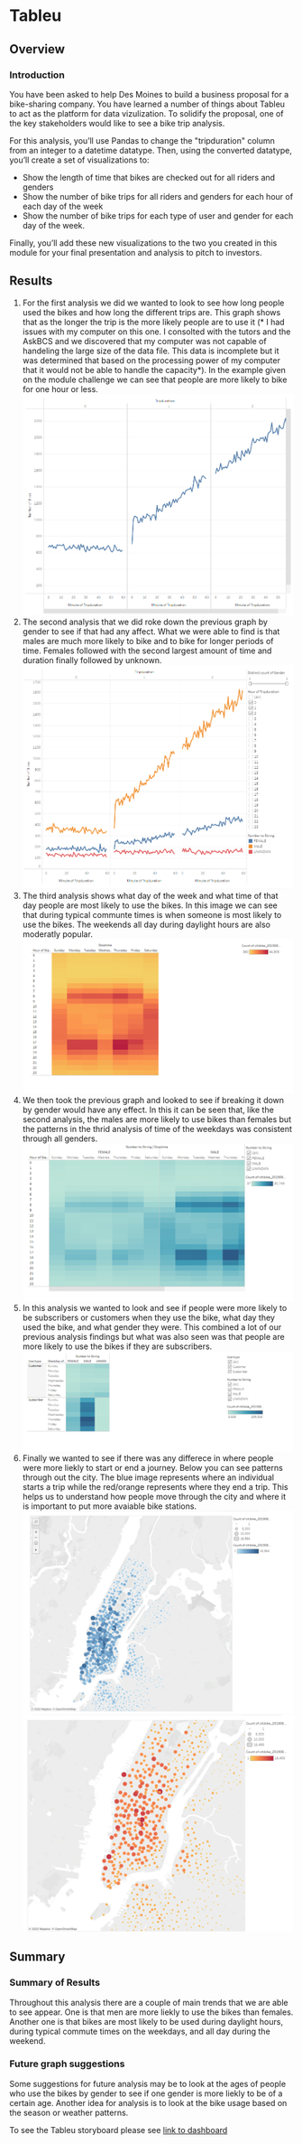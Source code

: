 # Tableu
## Overview
### Introduction
You have been asked to help Des Moines to build a business proposal for a bike-sharing company. You have learned a number of things about Tableu to act as the platform for data vizulization. To solidify the proposal, one of the key stakeholders would like to see a bike trip analysis.

For this analysis, you’ll use Pandas to change the "tripduration" column from an integer to a datetime datatype. Then, using the converted datatype, you’ll create a set of visualizations to:

* Show the length of time that bikes are checked out for all riders and genders
* Show the number of bike trips for all riders and genders for each hour of each day of the week
* Show the number of bike trips for each type of user and gender for each day of the week.

Finally, you’ll add these new visualizations to the two you created in this module for your final presentation and analysis to pitch to investors.
## Results
1. For the first analysis we did we wanted to look to see how long people used the bikes and how long the different trips are. This graph shows that as the longer the trip is the more likely people are to use it (* I had issues with my computer on this one. I consolted with the tutors and the AskBCS and we discovered that my computer was not capable of handeling the large size of the data file. This data is incomplete but it was determined that based on the processing power of my computer that it would not be able to handle the capacity*). In the example given on the module challenge we can see that people are more likely to bike for one hour or less. 
![image 1](https://github.com/allisonorourke-ufGfGy/Tableu/blob/main/images/table%201.png)
2. The second analysis that we did roke down the previous graph by gender to see if that had any affect. What we were able to find is that males are much more likely to bike and to bike for longer periods of time. Females followed with the second largest amount of time and duration finally followed by unknown.
![image 2](https://github.com/allisonorourke-ufGfGy/Tableu/blob/main/images/image%202.png)
3. The third analysis shows what day of the week and what time of that day people are most likely to use the bikes. In this image we can see that during typical communte times is when someone is most likely to use the bikes. The weekends all day during daylight hours are also moderatly popular.
![image 3](https://github.com/allisonorourke-ufGfGy/Tableu/blob/main/images/image%203.png)
4. We then took the previous graph and looked to see if breaking it down by gender would have any effect. In this it can be seen that, like the second analysis, the males are more likely to use bikes than females but the patterns in the thrid analysis of time of the weekdays was consistent through all genders.
![image 4](https://github.com/allisonorourke-ufGfGy/Tableu/blob/main/images/image%204.png)
5. In this analysis we wanted to look and see if people were more likely to be subscribers or customers when they use the bike, what day they used the bike, and what gender they were. This combined a lot of our previous analysis findings but what was also seen was that people are more likely to use the bikes if they are subscribers.
![image 5](https://github.com/allisonorourke-ufGfGy/Tableu/blob/main/images/image%205.png)
6. Finally we wanted to see if there was any differece in where people were more liekly to start or end a journey. Below you can see patterns through out the city. The blue image represents where an individual starts a trip while the red/orange represents where they end a trip. This helps us to understand how people move through the city and where it is important to put more avaiable bike stations. 
![image 6](https://github.com/allisonorourke-ufGfGy/Tableu/blob/main/images/image%206.png)
![image 7](https://github.com/allisonorourke-ufGfGy/Tableu/blob/main/images/image%207.png)
## Summary
### Summary of Results 
Throughout this analysis there are a couple of main trends that we are able to see appear. One is that men are more liekly to use the bikes than females. Another one is that bikes are most likely to be used during daylight hours, during typical commute times on the weekdays, and all day during the weekend.
### Future graph suggestions
Some suggestions for future analysis may be to look at the ages of people who use the bikes by gender to see if one gender is more liekly to be of a certain age. Another idea for analysis is to look at the bike usage based on the season or weather patterns.

To see the Tableu storyboard please see
[link to dashboard](https://public.tableau.com/app/profile/allison.o.rourke/viz/Module14Challenge_16541327999310/Story1?publish=yes)
